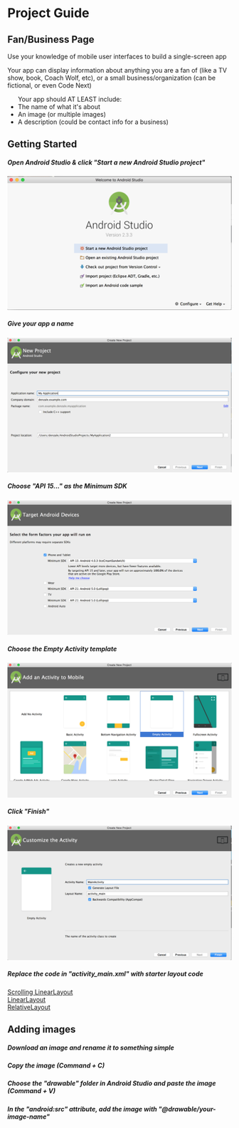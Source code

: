 # Project Guide
## Fan/Business Page

<p>Use your knowledge of mobile user interfaces to build a single-screen app</p>
<p>Your app can display information about anything you are a fan of (like a TV show, book, Coach Wolf, etc), or a small business/organization (can be fictional, or even Code Next)</p>

<ul> Your app should AT LEAST include: 
  <li>The name of what it's about</li>
  <li>An image (or multiple images)</li>
  <li>A description (could be contact info for a business)</li>
</ul>

## Getting Started 

##### Open Android Studio & click "Start a new Android Studio project"

![](guide-images/open.png)

##### Give your app a name

![](guide-images/configure.png)

##### Choose "API 15..." as the Minimum SDK

![](guide-images/target-device.png)

##### Choose the Empty Activity template

![](guide-images/empty.png)

##### Click "Finish"

![](guide-images/finish.png)

##### Replace the code in "activity_main.xml" with starter layout code

[Scrolling LinearLayout](../starter-layouts/scrollview-starter.xml)<br>
[LinearLayout](../starter-layouts/scrollview-starter.xml)<br>
[RelativeLayout](../starter-layouts/relative-starter.xml)<br>

## Adding images

##### Download an image and rename it to something simple

##### Copy the image (Command + C)

##### Choose the "drawable" folder in Android Studio and paste the image (Command + V)

##### In the "android:src" attribute, add the image with "@drawable/your-image-name"


